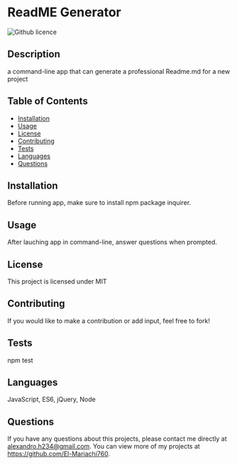 # ReadME Generator
  ![Github licence](http://img.shields.io/badge/license-MIT-blue.svg)
  
  ## Description 
  a command-line app that can generate a professional Readme.md for a new project
  ## Table of Contents
  * [Installation](#installation)
  * [Usage](#usage)
  * [License](#license)
  * [Contributing](#contributing)
  * [Tests](#tests)
  * [Languages](#Languages)
  * [Questions](#Questions)
  
  ## Installation 
  Before running app, make sure to install npm package inquirer.
  ## Usage 
  After lauching app in command-line, answer questions when prompted.
  ## License 
  This project is licensed under MIT
  ## Contributing 
  If you would like to make a contribution or add input, feel free to fork!
  ## Tests
  npm test
  ## Languages
  JavaScript, ES6, jQuery, Node
  ## Questions
  If you have any questions about this projects, please contact me directly at alexandro.h234@gmail.com. You can view more of my projects at https://github.com/El-Mariachi760.
